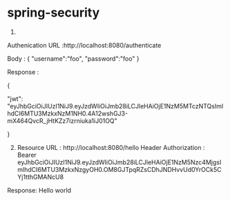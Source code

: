# spring-security

1. 

Authenication URL :http://localhost:8080/authenticate


Body :
{
  "username":"foo",
  "password":"foo"
}


Response : 

{

"jwt": "eyJhbGciOiJIUzI1NiJ9.eyJzdWIiOiJmb28iLCJleHAiOjE1NzM5MTczNTQsImlhdCI6MTU3MzkxNzM1NH0.4A12wshGJ3-mX464QvcR_jHtKZz7izrniuka1iJ01OQ"

}

2. Resource URL : http://localhost:8080/hello
 Header 
  Authorization : 
    Bearer  eyJhbGciOiJIUzI1NiJ9.eyJzdWIiOiJmb28iLCJleHAiOjE1NzM5Nzc4MjgsImlhdCI6MTU3MzkxNzgyOH0.OM8GJTpqRZsCDhJNDHvvUd0YrOCk5CYj1tthGMANcU8
 
 Response: Hello world
